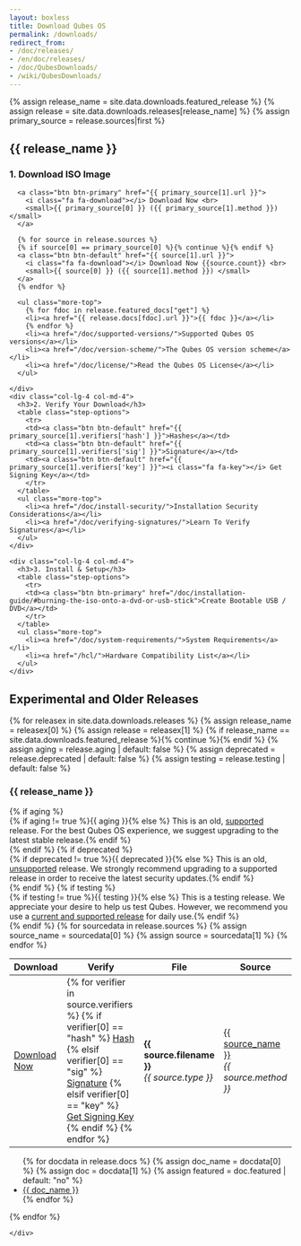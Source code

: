 ```yaml
---
layout: boxless
title: Download Qubes OS
permalink: /downloads/
redirect_from:
- /doc/releases/
- /en/doc/releases/
- /doc/QubesDownloads/
- /wiki/QubesDownloads/
---
```


<div class="white-box more-bottom page-content">
  {% assign release_name = site.data.downloads.featured_release %}
  {% assign release = site.data.downloads.releases[release_name] %}
  {% assign primary_source = release.sources|first %}

  <div class="row">
    <div class="col-lg-12 col-md-12">
      <h2>{{ release_name }}</h2>
    </div>
  </div>

  <div class="row">
    <div class="col-lg-4 col-md-4">
      <h3>1. Download ISO Image</h3>

      <a class="btn btn-primary" href="{{ primary_source[1].url }}">
        <i class="fa fa-download"></i> Download Now <br>
        <small>{{ primary_source[0] }} ({{ primary_source[1].method }})</small>
      </a>

      {% for source in release.sources %}
      {% if source[0] == primary_source[0] %}{% continue %}{% endif %}
      <a class="btn btn-default" href="{{ source[1].url }}">
        <i class="fa fa-download"></i> Download Now {{source.count}} <br>
        <small>{{ source[0] }} ({{ source[1].method }}) </small>
      </a>
      {% endfor %}

      <ul class="more-top">
        {% for fdoc in release.featured_docs["get"] %}
        <li><a href="{{ release.docs[fdoc].url }}">{{ fdoc }}</a></li>
        {% endfor %}
        <li><a href="/doc/supported-versions/">Supported Qubes OS versions</a></li>
        <li><a href="/doc/version-scheme/">The Qubes OS version scheme</a></li>
        <li><a href="/doc/license/">Read the Qubes OS License</a></li>
      </ul>

    </div>
    <div class="col-lg-4 col-md-4">
      <h3>2. Verify Your Download</h3>
      <table class="step-options">
        <tr>
        <td><a class="btn btn-default" href="{{ primary_source[1].verifiers['hash'] }}">Hashes</a></td>
        <td><a class="btn btn-default" href="{{ primary_source[1].verifiers['sig'] }}">Signature</a></td>
        <td><a class="btn btn-default" href="{{ primary_source[1].verifiers['key'] }}"><i class="fa fa-key"></i> Get Signing Key</a></td>
        </tr>
      </table>
      <ul class="more-top">
        <li><a href="/doc/install-security/">Installation Security Considerations</a></li>
        <li><a href="/doc/verifying-signatures/">Learn To Verify Signatures</a></li>
      </ul>
    </div>

    <div class="col-lg-4 col-md-4">
      <h3>3. Install & Setup</h3>
      <table class="step-options">
        <tr>
        <td><a class="btn btn-primary" href="/doc/installation-guide/#burning-the-iso-onto-a-dvd-or-usb-stick">Create Bootable USB / DVD</a></td>
        </tr>
      </table>
      <ul class="more-top">
        <li><a href="/doc/system-requirements/">System Requirements</a></li>
        <li><a href="/hcl/">Hardware Compatibility List</a></li>
      </ul>
    </div>

  </div>
</div>

## Experimental and Older Releases

<div class="white-box more-bottom page-content">

  <div class="row">
    <div class="col-lg-12 col-md-12">
      {% for releasex in site.data.downloads.releases %}
      {% assign release_name = releasex[0] %}
      {% assign release = releasex[1] %}
      {% if release_name == site.data.downloads.featured_release %}{% continue %}{% endif %}
      {% assign aging = release.aging | default: false %}
      {% assign deprecated = release.deprecated | default: false %}
      {% assign testing = release.testing | default: false %}
      <h3>{{ release_name }}</h3>
      {% if aging %}
      <div class="alert alert-info" role="alert">
        <i class="fa fa-info-circle"></i>{% if aging != true %}{{ aging }}{% else %} This is an old, <a href="/doc/supported-versions/" class="alert-link">supported</a> release. For the best Qubes OS experience, we suggest upgrading to the latest stable release.{% endif %}
      </div>
      {% endif %}
      {% if deprecated %}
      <div class="alert alert-warning" role="alert">
        <i class="fa fa-exclamation-triangle"></i>{% if deprecated != true %}{{ deprecated }}{% else %} This is an old, <a href="/doc/supported-versions/" class="alert-link">unsupported</a> release. We strongly recommend upgrading to a supported release in order to receive the latest security updates.{% endif %}
      </div>
      {% endif %}
      {% if testing %}
      <div class="alert alert-info" role="alert">
        <i class="fa fa-info-circle"></i>{% if testing != true %}{{ testing }}{% else %} This is a testing release. We appreciate your desire to help us test Qubes. However, we recommend you use a <a href="/doc/supported-versions/" class="alert-link">current and supported release</a> for daily use.{% endif %}
      </div>
      {% endif %}
      <table class="table">
        <thead>
          <tr>
            <th>Download</th>
            <th>Verify
              <a class="fa fa-question-circle" href="/doc/verifying-signatures/"
                 title="How do I verify my download?"></a></th>
            <th>File</th>
            <th>Source</th>
          </tr>
        </thead>
        <tbody>
          {% for sourcedata in release.sources %}
          {% assign source_name = sourcedata[0] %}
          {% assign source = sourcedata[1] %}
          <tr>
            <td>
              <a class="btn btn-primary" href="{{ source.url }}">
                <i class="fa fa-download"></i> Download Now
              </a>
            </td>
            <td>
              {% for verifier in source.verifiers %}
                {% if verifier[0] == "hash" %}
                <a class="btn btn-default" href="{{ verifier[1] }}">Hash</a>
                {% elsif verifier[0] == "sig" %}
                <a class="btn btn-default" href="{{ verifier[1] }}">Signature</a>
                {% elsif verifier[0] == "key" %}
                <a class="btn btn-default" href="{{ verifier[1] }}"><i class="fa fa-key"></i> Get Signing Key</a>
                {% endif %}
              {% endfor %}
            </td>
            <td>
              <strong>{{ source.filename }}</strong><br>
              <em>{{ source.type }}</em>
            </td>
            <td>
              <a href="https://{{ source_name }}/">{{ source_name }}</a><br/>
              <em>{{ source.method }}</em>
            </td>
          </tr>
          {% endfor %}
        </tbody>
      </table>
      <ul>
        {% for docdata in release.docs %}
        {% assign doc_name = docdata[0] %}
        {% assign doc = docdata[1] %}
        {% assign featured = doc.featured | default: "no" %}
        <li>
          <a href="{{ doc.url }}">{{ doc_name }}</a>
        </li>
        {% endfor %}
      </ul>
      {% endfor %}

    </div>
  </div>
</div>
